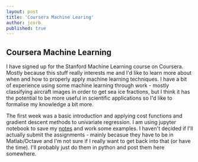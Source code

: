 ```yaml
---
layout: post
title: 'Coursera Machine Learing'
author: jcorb
published: true
---
```

## Coursera Machine Learning

I have signed up for the Stanford Machine Learning course on Coursera.  Mostly because this stuff really interests me and I'd like to learn more about when and how to properly apply machine learning techniques.  I have a bit of experience using some machine learning through work  - mostly classifying aircraft images in order to get sea ice fractions, but I think it has the potential to be more useful in scientific applications so I'd like to formalise my knowledge a bit more.

The first week was a basic introduction and applying cost functions and gradient descent methods to univariate regression.  I am using jupyter notebook to save my [notes](https://github.com/jcorb/coursera_machine_learning/tree/master/notebooks) and work some examples.  I haven't decided if I'll actually submit the assignments - mainly becasue they have to be in Matlab/Octave and I'm not sure if I really want to get back into that (or have the time).  I'll probably just do them in python and post them here somewhere. 


